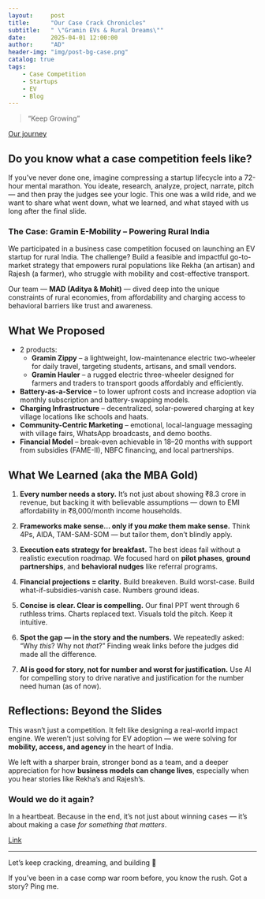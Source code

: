 ```yaml
---
layout:     post
title:      "Our Case Crack Chronicles"
subtitle:   " \"Gramin EVs & Rural Dreams\""
date:       2025-04-01 12:00:00
author:     "AD"
header-img: "img/post-bg-case.png"
catalog: true
tags:
    - Case Competition
    - Startups
    - EV
    - Blog
---
```


> “Keep Growing”

[Our journey](#start)

## Do you know what a case competition feels like?

If you've never done one, imagine compressing a startup lifecycle into a 72-hour mental marathon. You ideate, research, analyze, project, narrate, pitch — and then pray the judges see your logic. This one was a wild ride, and we want to share what went down, what we learned, and what stayed with us long after the final slide.

### The Case: Gramin E-Mobility – Powering Rural India


We participated in a business case competition focused on launching an EV startup for rural India. The challenge? Build a feasible and impactful go-to-market strategy that empowers rural populations like Rekha (an artisan) and Rajesh (a farmer), who struggle with mobility and cost-effective transport.

Our team — **MAD (Aditya & Mohit)** — dived deep into the unique constraints of rural economies, from affordability and charging access to behavioral barriers like trust and awareness.

## What We Proposed

- 2 products:
  - **Gramin Zippy** – a lightweight, low-maintenance electric two-wheeler for daily travel, targeting students, artisans, and small vendors.
  - **Gramin Hauler** – a rugged electric three-wheeler designed for farmers and traders to transport goods affordably and efficiently.
- **Battery-as-a-Service** – to lower upfront costs and increase adoption via monthly subscription and battery-swapping models.
- **Charging Infrastructure** – decentralized, solar-powered charging at key village locations like schools and haats.
- **Community-Centric Marketing** – emotional, local-language messaging with village fairs, WhatsApp broadcasts, and demo booths.
- **Financial Model** – break-even achievable in 18–20 months with support from subsidies (FAME-II), NBFC financing, and local partnerships.

## What We Learned (aka the MBA Gold)

1. **Every number needs a story.** It’s not just about showing ₹8.3 crore in revenue, but backing it with believable assumptions — down to EMI affordability in ₹8,000/month income households.

2. **Frameworks make sense... only if you *make* them make sense.** Think 4Ps, AIDA, TAM-SAM-SOM — but tailor them, don’t blindly apply.

3. **Execution eats strategy for breakfast.** The best ideas fail without a realistic execution roadmap. We focused hard on **pilot phases**, **ground partnerships**, and **behavioral nudges** like referral programs.

4. **Financial projections = clarity.** Build breakeven. Build worst-case. Build what-if-subsidies-vanish case. Numbers ground ideas.

5. **Concise is clear. Clear is compelling.** Our final PPT went through 6 ruthless trims. Charts replaced text. Visuals told the pitch. Keep it intuitive.

6. **Spot the gap — in the story and the numbers.** We repeatedly asked: “Why *this*? Why not *that*?” Finding weak links before the judges did made all the difference.

7. **AI is good for story, not for number and worst for justification.**  Use AI for compelling story to drive narative and justification for the number need human (as of now).

## Reflections: Beyond the Slides

This wasn’t just a competition. It felt like designing a real-world impact engine. We weren’t just solving for EV adoption — we were solving for **mobility, access, and agency** in the heart of India.

We left with a sharper brain, stronger bond as a team, and a deeper appreciation for how **business models can change lives**, especially when you hear stories like Rekha’s and Rajesh’s.

### Would we do it again?

In a heartbeat. Because in the end, it’s not just about winning cases — it’s about making a case *for something that matters*.

[Link](https://mradityasaritasingh.github.io/assets/pdf/AdityaSingh_MAD.pdf)

---

Let’s keep cracking, dreaming, and building 🚀

If you’ve been in a case comp war room before, you know the rush. Got a story? Ping me.
